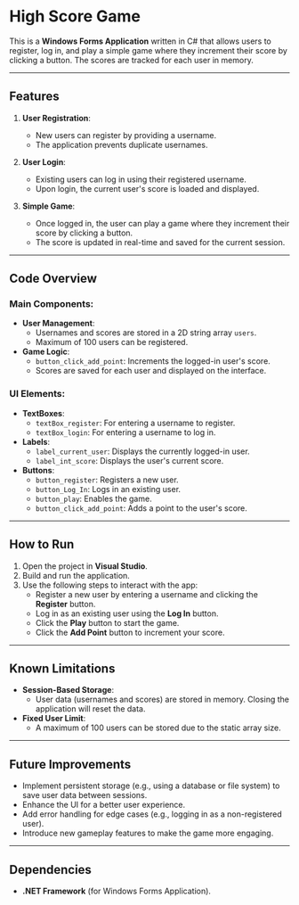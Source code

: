 # High Score Game

This is a **Windows Forms Application** written in C# that allows users to register, log in, and play a simple game where they increment their score by clicking a button. The scores are tracked for each user in memory.

---

## Features

1. **User Registration**:
   - New users can register by providing a username.
   - The application prevents duplicate usernames.

2. **User Login**:
   - Existing users can log in using their registered username.
   - Upon login, the current user's score is loaded and displayed.

3. **Simple Game**:
   - Once logged in, the user can play a game where they increment their score by clicking a button.
   - The score is updated in real-time and saved for the current session.

---

## Code Overview

### Main Components:
- **User Management**:
  - Usernames and scores are stored in a 2D string array `users`.
  - Maximum of 100 users can be registered.
- **Game Logic**:
  - `button_click_add_point`: Increments the logged-in user's score.
  - Scores are saved for each user and displayed on the interface.

### UI Elements:
- **TextBoxes**:
  - `textBox_register`: For entering a username to register.
  - `textBox_login`: For entering a username to log in.
- **Labels**:
  - `label_current_user`: Displays the currently logged-in user.
  - `label_int_score`: Displays the user's current score.
- **Buttons**:
  - `button_register`: Registers a new user.
  - `button_Log_In`: Logs in an existing user.
  - `button_play`: Enables the game.
  - `button_click_add_point`: Adds a point to the user's score.

---

## How to Run

1. Open the project in **Visual Studio**.
2. Build and run the application.
3. Use the following steps to interact with the app:
   - Register a new user by entering a username and clicking the **Register** button.
   - Log in as an existing user using the **Log In** button.
   - Click the **Play** button to start the game.
   - Click the **Add Point** button to increment your score.

---

## Known Limitations

- **Session-Based Storage**: 
  - User data (usernames and scores) are stored in memory. Closing the application will reset the data.
- **Fixed User Limit**:
  - A maximum of 100 users can be stored due to the static array size.

---

## Future Improvements

- Implement persistent storage (e.g., using a database or file system) to save user data between sessions.
- Enhance the UI for a better user experience.
- Add error handling for edge cases (e.g., logging in as a non-registered user).
- Introduce new gameplay features to make the game more engaging.

---

## Dependencies

- **.NET Framework** (for Windows Forms Application).


